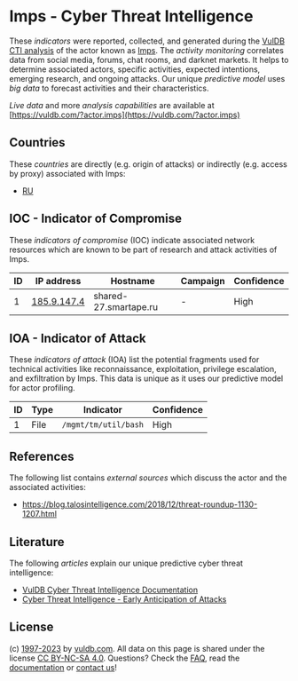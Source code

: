 # Imps - Cyber Threat Intelligence

These _indicators_ were reported, collected, and generated during the [VulDB CTI analysis](https://vuldb.com/?kb.cti) of the actor known as [Imps](https://vuldb.com/?actor.imps). The _activity monitoring_ correlates data from social media, forums, chat rooms, and darknet markets. It helps to determine associated actors, specific activities, expected intentions, emerging research, and ongoing attacks. Our unique _predictive model_ uses _big data_ to forecast activities and their characteristics.

_Live data_ and more _analysis capabilities_ are available at [https://vuldb.com/?actor.imps](https://vuldb.com/?actor.imps)

## Countries

These _countries_ are directly (e.g. origin of attacks) or indirectly (e.g. access by proxy) associated with Imps:

* [RU](https://vuldb.com/?country.ru)

## IOC - Indicator of Compromise

These _indicators of compromise_ (IOC) indicate associated network resources which are known to be part of research and attack activities of Imps.

ID | IP address | Hostname | Campaign | Confidence
-- | ---------- | -------- | -------- | ----------
1 | [185.9.147.4](https://vuldb.com/?ip.185.9.147.4) | shared-27.smartape.ru | - | High

## IOA - Indicator of Attack

These _indicators of attack_ (IOA) list the potential fragments used for technical activities like reconnaissance, exploitation, privilege escalation, and exfiltration by Imps. This data is unique as it uses our predictive model for actor profiling.

ID | Type | Indicator | Confidence
-- | ---- | --------- | ----------
1 | File | `/mgmt/tm/util/bash` | High

## References

The following list contains _external sources_ which discuss the actor and the associated activities:

* https://blog.talosintelligence.com/2018/12/threat-roundup-1130-1207.html

## Literature

The following _articles_ explain our unique predictive cyber threat intelligence:

* [VulDB Cyber Threat Intelligence Documentation](https://vuldb.com/?kb.cti)
* [Cyber Threat Intelligence - Early Anticipation of Attacks](https://www.scip.ch/en/?labs.20201022)

## License

(c) [1997-2023](https://vuldb.com/?kb.changelog) by [vuldb.com](https://vuldb.com/?kb.about). All data on this page is shared under the license [CC BY-NC-SA 4.0](https://creativecommons.org/licenses/by-nc-sa/4.0/). Questions? Check the [FAQ](https://vuldb.com/?kb.faq), read the [documentation](https://vuldb.com/?kb) or [contact us](https://vuldb.com/?contact)!
